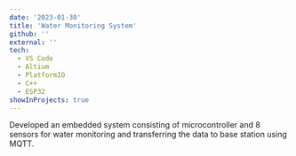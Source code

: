 ```yaml
---
date: '2023-01-30'
title: 'Water Monitoring System'
github: ''
external: ''
tech:
  - VS Code
  - Altium
  - PlatformIO
  - C++
  - ESP32
showInProjects: true
---
```


Developed an embedded system consisting of microcontroller and 8 sensors for water monitoring and transferring the data to base station using MQTT.
<!-- Designed PCB layouts, selected components, and wrote firmware for the system, resulting in a reliable and efficient product.
Implemented MQTT protocol for remote control of the system and developed a testing procedure to evaluate performance.
Utilized Fusion 360 and SolidWorks to create 3D models of the system for visualization and simulation. -->
